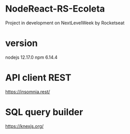 # NodeReact-RS-Ecoleta

Project in development on NextLevelWeek by Rocketseat


# version
nodejs 12.17.0
npm 6.14.4

# API client REST
https://insomnia.rest/

# SQL query builder
https://knexjs.org/
